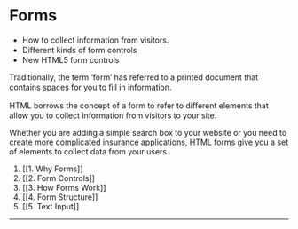 # Forms

- How to collect information from visitors.
- Diﬀerent kinds of form controls
- New HTML5 form controls

Traditionally, the term ‘form’ has referred to a printed document that contains spaces for you to ﬁll in information.

HTML borrows the concept of a form to refer to diﬀerent elements that allow you to collect information from visitors to your site.

Whether you are adding a simple search box to your website or you need to create more complicated insurance applications, HTML forms give you a set of elements to collect data from your users.

1. [[1. Why Forms]]
2. [[2. Form Controls]]
3. [[3. How Forms Work]]
4. [[4. Form Structure]]
5. [[5. Text Input]]

---
